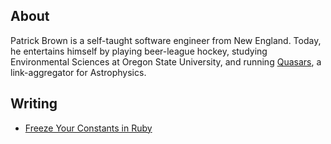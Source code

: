 ## About

Patrick Brown is a self-taught software engineer from New England. Today, he
entertains himself by playing beer-league hockey, studying Environmental Sciences
at Oregon State University, and running [Quasars][1], a link-aggregator for
Astrophysics.

## Writing

- [Freeze Your Constants in Ruby](/ruby_freeze_your_constants.html)

[1]: https://quasa.rs
